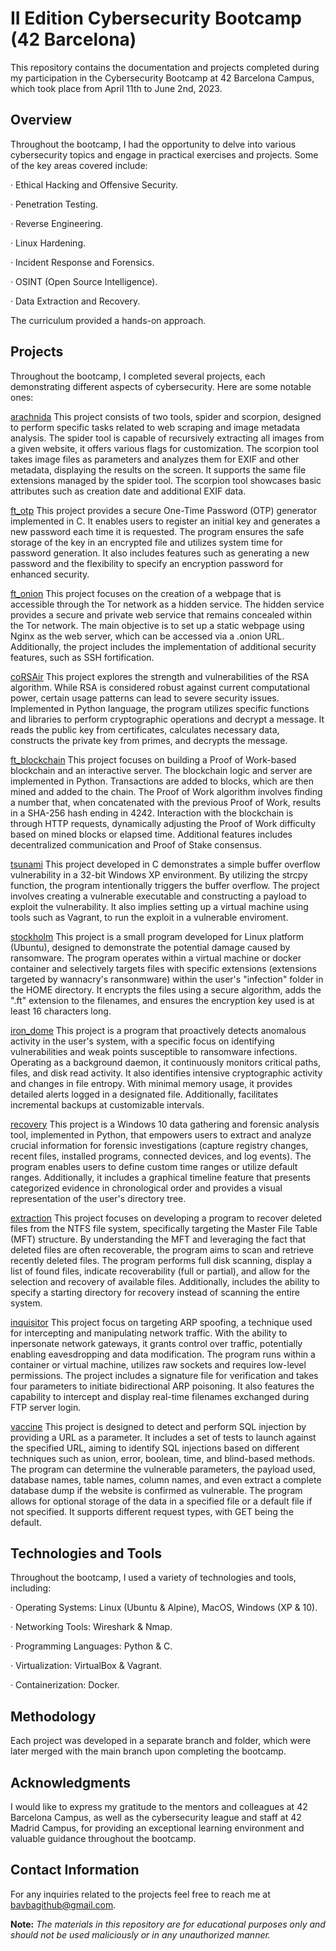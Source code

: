 # II Edition Cybersecurity Bootcamp (42 Barcelona)

This repository contains the documentation and projects completed during my participation in the Cybersecurity Bootcamp at 42 Barcelona Campus, which took place from April 11th to June 2nd, 2023.

## **Overview**

Throughout the bootcamp, I had the opportunity to delve into various cybersecurity topics and engage in practical exercises and projects. Some of the key areas covered include:

· Ethical Hacking and Offensive Security.

· Penetration Testing.

· Reverse Engineering.

· Linux Hardening.

· Incident Response and Forensics.

· OSINT (Open Source Intelligence).

· Data Extraction and Recovery.

The curriculum provided a hands-on approach.

## **Projects**

Throughout the bootcamp, I completed several projects, each demonstrating different aspects of cybersecurity. Here are some notable ones:

[arachnida](https://github.com/bavba/42_Cyber_arachnida) This project consists of two tools, spider and scorpion, designed to perform specific tasks related to web scraping and image metadata analysis. 
The spider tool is capable of recursively extracting all images from a given website, it offers various flags for customization.
The scorpion tool takes image files as parameters and analyzes them for EXIF and other metadata, displaying the results on the screen. It supports the same file extensions managed by the spider tool. The scorpion tool showcases basic attributes such as creation date and additional EXIF data.

[ft_otp](https://github.com/bavba/42_Cyber_ft_otp) This project provides a secure One-Time Password (OTP) generator implemented in C. It enables users to register an initial key and generates a new password each time it is requested. The program ensures the safe storage of the key in an encrypted file and utilizes system time for password generation. It also includes features such as generating a new password and the flexibility to specify an encryption password for enhanced security.

[ft_onion](https://github.com/bavba/42_Cyber_ft_onion) This project focuses on the creation of a webpage that is accessible through the Tor network as a hidden service. The hidden service provides a secure and private web service that remains concealed within the Tor network. The main objective is to set up a static webpage using Nginx as the web server, which can be accessed via a .onion URL. Additionally, the project includes the implementation of additional security features, such as SSH fortification.

[coRSAir](https://github.com/bavba/42_Cyber_coRSAir) This project explores the strength and vulnerabilities of the RSA algorithm. While RSA is considered robust against current computational power, certain usage patterns can lead to severe security issues. Implemented in Python language, the program utilizes specific functions and libraries to perform cryptographic operations and decrypt a message. It reads the public key from certificates, calculates necessary data, constructs the private key from primes, and decrypts the message.

[ft_blockchain](https://github.com/bavba/42_Cyber_ft_blockchain) This project focuses on building a Proof of Work-based blockchain and an interactive server. The blockchain logic and server are implemented in Python. Transactions are added to blocks, which are then mined and added to the chain. The Proof of Work algorithm involves finding a number that, when concatenated with the previous Proof of Work, results in a SHA-256 hash ending in 4242. Interaction with the blockchain is through HTTP requests, dynamically adjusting the Proof of Work difficulty based on mined blocks or elapsed time. Additional features includes decentralized communication and Proof of Stake consensus.

[tsunami](https://github.com/bavba/42_Cyber_tsunami) This project developed in C demonstrates a simple buffer overflow vulnerability in a 32-bit Windows XP environment. By utilizing the strcpy function, the program intentionally triggers the buffer overflow. The project involves creating a vulnerable executable and constructing a payload to exploit the vulnerability. It also implies setting up a virtual machine using tools such as Vagrant, to run the exploit in a vulnerable enviroment.

[stockholm](https://github.com/bavba/42_Cyber_stockholm) This project is a small program developed for Linux platform (Ubuntu), designed to demonstrate the potential damage caused by ransomware. The program operates within a virtual machine or docker container and selectively targets files with specific extensions (extensions targeted by wannacry's ransonmware) within the user's "infection" folder in the HOME directory. It encrypts the files using a secure algorithm, adds the ".ft" extension to the filenames, and ensures the encryption key used is at least 16 characters long.

[iron_dome](https://github.com/bavba/42_Cyber_iron_dome) This project is a program that proactively detects anomalous activity in the user's system, with a specific focus on identifying vulnerabilities and weak points susceptible to ransomware infections. Operating as a background daemon, it continuously monitors critical paths, files, and disk read activity. It also identifies intensive cryptographic activity and changes in file entropy. With minimal memory usage, it provides detailed alerts logged in a designated file. Additionally, facilitates incremental backups at customizable intervals.

[recovery](https://github.com/bavba/42_Cyber_recovery) This project is a Windows 10 data gathering and forensic analysis tool, implemented in Python, that empowers users to extract and analyze crucial information for forensic investigations (capture registry changes, recent files, installed programs, connected devices, and log events). The program enables users to define custom time ranges or utilize default ranges. Additionally, it includes a graphical timeline feature that presents categorized evidence in chronological order and provides a visual representation of the user's directory tree.

[extraction](https://github.com/bavba/42_Cyber_extraction) This project focuses on developing a program to recover deleted files from the NTFS file system, specifically targeting the Master File Table (MFT) structure. By understanding the MFT and leveraging the fact that deleted files are often recoverable, the program aims to scan and retrieve recently deleted files. The program performs full disk scanning, display a list of found files, indicate recoverability (full or partial), and allow for the selection and recovery of available files. Additionally, includes the ability to specify a starting directory for recovery instead of scanning the entire system.

[inquisitor](https://github.com/bavba/42_Cyber_inquisitor) This project focus on targeting ARP spoofing, a technique used for intercepting and manipulating network traffic. With the ability to inpersonate network gateways, it grants control over traffic, potentially enabling eavesdropping and data modification. The program runs within a container or virtual machine, utilizes raw sockets and requires low-level permissions. The project includes a signature file for verification and takes four parameters to initiate bidirectional ARP poisoning. It also features the capability to intercept and display real-time filenames exchanged during FTP server login.

[vaccine](https://github.com/bavba/42_Cyber_vaccine) This project is designed to detect and perform SQL injection by providing a URL as a parameter. It includes a set of tests to launch against the specified URL, aiming to identify SQL injections based on different techniques such as union, error, boolean, time, and blind-based methods. The program can determine the vulnerable parameters, the payload used, database names, table names, column names, and even extract a complete database dump if the website is confirmed as vulnerable. The program allows for optional storage of the data in a specified file or a default file if not specified. It supports different request types, with GET being the default. 

## **Technologies and Tools**

Throughout the bootcamp, I used a variety of technologies and tools, including:

· Operating Systems: Linux (Ubuntu & Alpine), MacOS, Windows (XP & 10).

· Networking Tools: Wireshark & Nmap.

· Programming Languages: Python & C.

· Virtualization: VirtualBox & Vagrant.

· Containerization: Docker.

## **Methodology**

Each project was developed in a separate branch and folder, which were later merged with the main branch upon completing the bootcamp.

## **Acknowledgments**

I would like to express my gratitude to the mentors and colleagues at 42 Barcelona Campus, as well as the cybersecurity league and staff at 42 Madrid Campus, for providing an exceptional learning environment and valuable guidance throughout the bootcamp.

## **Contact Information**

For any inquiries related to the projects feel free to reach me at bavbagithub@gmail.com.

**Note:** _The materials in this repository are for educational purposes only and should not be used maliciously or in any unauthorized manner._
